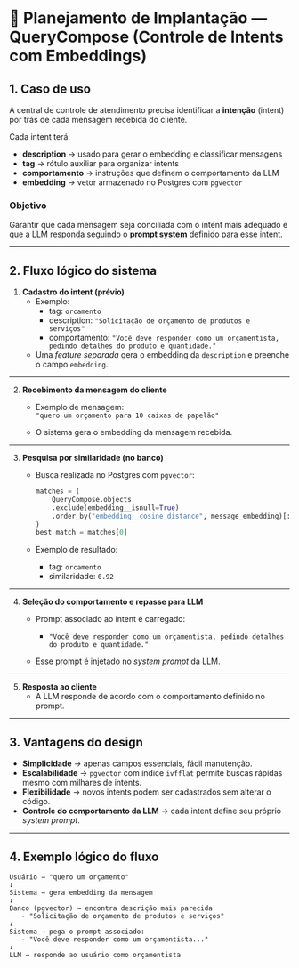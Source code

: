 # 📖 Planejamento de Implantação — QueryCompose (Controle de Intents com Embeddings)

## 1. Caso de uso

A central de controle de atendimento precisa identificar a **intenção** (intent) por trás de cada mensagem recebida do cliente.  

Cada intent terá:  
- **description** → usado para gerar o embedding e classificar mensagens  
- **tag** → rótulo auxiliar para organizar intents  
- **comportamento** → instruções que definem o comportamento da LLM  
- **embedding** → vetor armazenado no Postgres com `pgvector`  

### Objetivo
Garantir que cada mensagem seja conciliada com o intent mais adequado e que a LLM responda seguindo o **prompt system** definido para esse intent.

---

## 2. Fluxo lógico do sistema

1. **Cadastro do intent (prévio)**
   - Exemplo:
     - tag: `orcamento`
     - description: `"Solicitação de orçamento de produtos e serviços"`
     - comportamento: `"Você deve responder como um orçamentista, pedindo detalhes do produto e quantidade."`
   - Uma *feature separada* gera o embedding da `description` e preenche o campo `embedding`.

---

2. **Recebimento da mensagem do cliente**
   - Exemplo de mensagem:  
     `"quero um orçamento para 10 caixas de papelão"`

   - O sistema gera o embedding da mensagem recebida.

---

3. **Pesquisa por similaridade (no banco)**
   - Busca realizada no Postgres com `pgvector`:
     ```python
     matches = (
         QueryCompose.objects
         .exclude(embedding__isnull=True)
         .order_by("embedding__cosine_distance", message_embedding)[:1]
     )
     best_match = matches[0]
     ```

   - Exemplo de resultado:  
     - tag: `orcamento`  
     - similaridade: `0.92`

---

4. **Seleção do comportamento e repasse para LLM**
   - Prompt associado ao intent é carregado:
     - `"Você deve responder como um orçamentista, pedindo detalhes do produto e quantidade."`

   - Esse prompt é injetado no *system prompt* da LLM.

---

5. **Resposta ao cliente**
   - A LLM responde de acordo com o comportamento definido no prompt.

---

## 3. Vantagens do design

- **Simplicidade** → apenas campos essenciais, fácil manutenção.  
- **Escalabilidade** → `pgvector` com índice `ivfflat` permite buscas rápidas mesmo com milhares de intents.  
- **Flexibilidade** → novos intents podem ser cadastrados sem alterar o código.  
- **Controle do comportamento da LLM** → cada intent define seu próprio *system prompt*.  

---

## 4. Exemplo lógico do fluxo

```text
Usuário → "quero um orçamento"
↓
Sistema → gera embedding da mensagem
↓
Banco (pgvector) → encontra descrição mais parecida
   - "Solicitação de orçamento de produtos e serviços"
↓
Sistema → pega o prompt associado:
   - "Você deve responder como um orçamentista..."
↓
LLM → responde ao usuário como orçamentista
